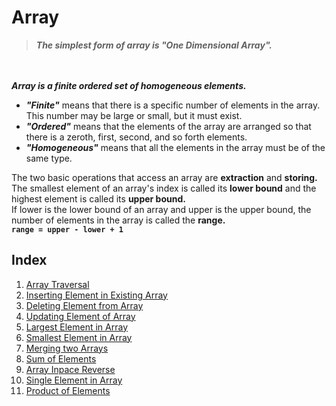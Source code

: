 # Array
> ***The simplest form of array is "One Dimensional Array".***

<br><br>
***Array is a finite ordered set of homogeneous elements.***
* ***"Finite"*** means that there is a specific number of elements in the array. This number may be large or small, but it must exist.
* ***"Ordered"*** means that the elements of the array are arranged so that there is a zeroth, first, second, and so forth elements.
* ***"Homogeneous"*** means that all the elements in the array must be of the same type.

The two basic operations that access an array are **extraction** and **storing.** <br>
The smallest element of an array's index is called its **lower bound** and the highest element is called its **upper bound.** <br>
If lower is the lower bound of an array and upper is the upper bound, the number of elements in the array is called the **range.** <br>
**`range = upper - lower + 1`**

## Index
1. [Array Traversal](/Array/Array%20Traversal)
2. [Inserting Element in Existing Array](/Array/Inserting%20Element%20in%20Existing%20Array)
3. [Deleting Element from Array](/Array/Deleting%20Element%20from%20Array)
4. [Updating Element of Array](/Array/Updating%20Element%20of%20Array)
5. [Largest Element in Array](/Array/Largest%20Element%20in%20Array)
6. [Smallest Element in Array](/Array/Smallest%20Element%20In%20Array)
7. [Merging two Arrays](/Array/Merging%20Array)
8. [Sum of Elements](/Array/Sum%20of%20Elements)
9. [Array Inpace Reverse](/Array/Array%20Inplace%20Reverse/)
10. [Single Element in Array](/Array/Single%20Element%20in%20Array/)
11. [Product of Elements](/Array/Prodcut%20of%20Elements/)
